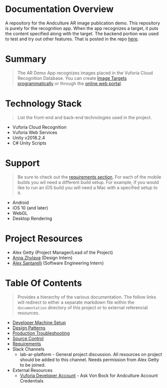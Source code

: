 # Documentation Overview

A repository for the Andculture AR image publication demo. This repository is purely for the recognition app. When the app recognizes a target, it puts the content specified along with the target. The backend portion was used to test and try out other features. That is posted in the repo [here]().

Summary
=================
> The AR Demo App recognizes images placed in the Vuforia Cloud Recognition Database. You can create [Image Targets programmatically](https://library.vuforia.com/articles/Solution/How-To-Use-the-Vuforia-Web-Services-API.html#How-To-Add-a-Target) or through the [online web portal](https://developer.vuforia.com/target-manager).

Technology Stack
=================
> List the front-end and back-end technologies used in the project.

* Vuforia Cloud Recognition
* Vuforia Web Services 
* Unity v2018.2.4
* C# Unity Scripts

Support
=================
> Be sure to check out the [requirements section](). For each of the mobile builds you wil need a different build setup. For example, if you would like to run an iOS build you will need a Mac with a specified setup to it.
 
* Android 
* iOS 10 (and later)
* WebGL
* Desktop Rendering

Project Resources
=================
* Alex Getty (Project Manager/Lead of the Project)
* [Anna Zhylava](https://www.linkedin.com/in/annazhylava/) (Design Intern)
* [Alex Santarelli](https://www.linkedin.com/in/alexsantarelli/) (Software Engineering Intern)

Table Of Contents
=================
> Provides a hierarchy of the various documentation. The follow links will redirect to either a separate markdown file within the `documentation` directory of this project or to external referencial resources.
* [Developer Machine Setup](documentation/developer-machine-setup.md)
* [Design Patterns](documentation/design-patterns.md)
* [Production Troubleshooting](documentation/production-troubleshooting.md)
* [Source Control](documentation/source-control.md)
* [Requirements](documentation/summary.md)
* Slack Channels
  * lab-ar-platform - General project discussion.  All resources on project should be added to this channel. Needs permission from Alex Getty to be joined. 
* External Resources
  * [Vuforia Developer Account](https://developer.vuforia.com/) - Ask Von Bock for Andculture Account Credentials
